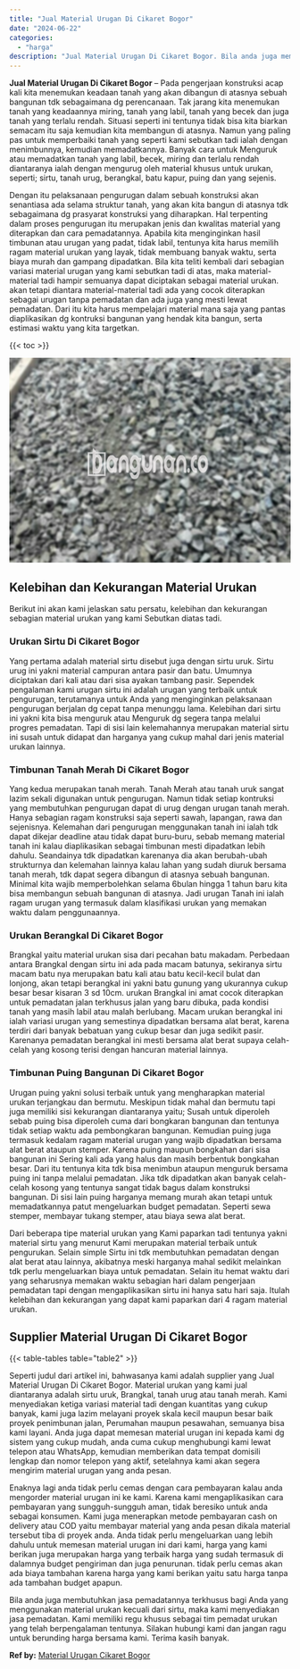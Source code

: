 ```yaml
---
title: "Jual Material Urugan Di Cikaret Bogor"
date: "2024-06-22"
categories: 
  - "harga"
description: "Jual Material Urugan Di Cikaret Bogor. Bila anda juga membutuhkan jasa pemadatannya terkhusus bagi Anda yang menggunakan material urukan kecuali dari sirtu,..."
---
```


**Jual Material Urugan Di Cikaret Bogor** – Pada pengerjaan konstruksi acap kali kita menemukan keadaan tanah yang akan dibangun di atasnya sebuah bangunan tdk sebagaimana dg perencanaan. Tak jarang kita menemukan tanah yang keadaannya miring, tanah yang labil, tanah yang becek dan juga tanah yang terlalu rendah. Situasi seperti ini tentunya tidak bisa kita biarkan semacam itu saja kemudian kita membangun di atasnya. Namun yang paling pas untuk memperbaiki tanah yang seperti kami sebutkan tadi ialah dengan menimbunnya, kemudian memadatkannya. Banyak cara untuk Menguruk atau memadatkan tanah yang labil, becek, miring dan terlalu rendah diantaranya ialah dengan mengurug oleh material khusus untuk urukan, seperti; sirtu, tanah urug, berangkal, batu kapur, puing dan yang sejenis.

Dengan itu pelaksanaan pengurugan dalam sebuah konstruksi akan senantiasa ada selama struktur tanah, yang akan kita bangun di atasnya tdk sebagaimana dg prasyarat konstruksi yang diharapkan. Hal terpenting dalam proses pengurugan itu merupakan jenis dan kwalitas material yang diterapkan dan cara pemadatannya. Apabila kita menginginkan hasil timbunan atau urugan yang padat, tidak labil, tentunya kita harus memilih ragam material urukan yang layak, tidak membuang banyak waktu, serta biaya murah dan gampang dipadatkan. Bila kita teliti kembali dari sebagian variasi material urugan yang kami sebutkan tadi di atas, maka material-material tadi hampir semuanya dapat diciptakan sebagai material urukan. akan tetapi diantara material-material tadi ada yang cocok diterapkan sebagai urugan tanpa pemadatan dan ada juga yang mesti lewat pemadatan. Dari itu kita harus mempelajari material mana saja yang pantas diaplikasikan dg kontruksi bangunan yang hendak kita bangun, serta estimasi waktu yang kita targetkan.

{{< toc >}}

![Jual Material Urugan Di Cikaret Bogor](/images/jual-urugan-29.png)

## Kelebihan dan Kekurangan Material Urukan

Berikut ini akan kami jelaskan satu persatu, kelebihan dan kekurangan sebagian material urukan yang kami Sebutkan diatas tadi.

### Urukan Sirtu Di Cikaret Bogor

Yang pertama adalah material sirtu disebut juga dengan sirtu uruk. Sirtu urug ini yakni material campuran antara pasir dan batu. Umumnya diciptakan dari kali atau dari sisa ayakan tambang pasir. Sependek pengalaman kami urugan sirtu ini adalah urugan yang terbaik untuk pengurugan, terutamanya untuk Anda yang menginginkan pelaksanaan pengurugan berjalan dg cepat tanpa menunggu lama. Kelebihan dari sirtu ini yakni kita bisa menguruk atau Menguruk dg segera tanpa melalui progres pemadatan. Tapi di sisi lain kelemahannya merupakan material sirtu ini susah untuk didapat dan harganya yang cukup mahal dari jenis material urukan lainnya.

### Timbunan Tanah Merah Di Cikaret Bogor

Yang kedua merupakan tanah merah. Tanah Merah atau tanah uruk sangat lazim sekali digunakan untuk pengurugan. Namun tidak setiap kontruksi yang membutuhkan pengurugan dapat di urug dengan urugan tanah merah. Hanya sebagian ragam konstruksi saja seperti sawah, lapangan, rawa dan sejenisnya. Kelemahan dari pengurugan menggunakan tanah ini ialah tdk dapat dikejar deadline atau tidak dapat buru-buru, sebab memang material tanah ini kalau diaplikasikan sebagai timbunan mesti dipadatkan lebih dahulu. Seandainya tdk dipadatkan karenanya dia akan berubah-ubah strukturnya dan kelemahan lainnya kalau lahan yang sudah diuruk bersama tanah merah, tdk dapat segera dibangun di atasnya sebuah bangunan. Minimal kita wajib memperbolehkan selama 6bulan hingga 1 tahun baru kita bisa membangun sebuah bangunan di atasnya. Jadi urugan Tanah ini ialah ragam urugan yang termasuk dalam klasifikasi urukan yang memakan waktu dalam penggunaannya.

### Urukan Berangkal Di Cikaret Bogor

Brangkal yaitu material urukan sisa dari pecahan batu makadam. Perbedaan antara Brangkal dengan sirtu ini ada pada macam batunya, sekiranya sirtu macam batu nya merupakan batu kali atau batu kecil-kecil bulat dan lonjong, akan tetapi berangkal ini yakni batu gunung yang ukurannya cukup besar besar kisaran 3 sd 10cm. urukan Brangkal ini amat cocok diterapkan untuk pemadatan jalan terkhusus jalan yang baru dibuka, pada kondisi tanah yang masih labil atau malah berlubang. Macam urukan berangkal ini ialah variasi urugan yang semestinya dipadatkan bersama alat berat, karena terdiri dari banyak bebatuan yang cukup besar dan juga sedikit pasir. Karenanya pemadatan berangkal ini mesti bersama alat berat supaya celah-celah yang kosong terisi dengan hancuran material lainnya.

### Timbunan Puing Bangunan Di Cikaret Bogor

Urugan puing yakni solusi terbaik untuk yang mengharapkan material urukan terjangkau dan bermutu. Meskipun tidak mahal dan bermutu tapi juga memiliki sisi kekurangan diantaranya yaitu; Susah untuk diperoleh sebab puing bisa diperoleh cuma dari bongkaran bangunan dan tentunya tidak setiap waktu ada pembongkaran bangunan. Kemudian puing juga termasuk kedalam ragam material urugan yang wajib dipadatkan bersama alat berat ataupun stemper. Karena puing maupun bongkahan dari sisa bangunan ini Sering kali ada yang halus dan masih berbentuk bongkahan besar. Dari itu tentunya kita tdk bisa menimbun ataupun menguruk bersama puing ini tanpa melalui pemadatan. Jika tdk dipadatkan akan banyak celah-celah kosong yang tentunya sangat tidak bagus dalam konstruksi bangunan. Di sisi lain puing harganya memang murah akan tetapi untuk memadatkannya patut mengeluarkan budget pemadatan. Seperti sewa stemper, membayar tukang stemper, atau biaya sewa alat berat.

Dari beberapa tipe material urukan yang Kami paparkan tadi tentunya yakni material sirtu yang menurut Kami merupakan material terbaik untuk pengurukan. Selain simple Sirtu ini tdk membutuhkan pemadatan dengan alat berat atau lainnya, akibatnya meski harganya mahal sedikit melainkan tdk perlu mengeluarkan biaya untuk pemadatan. Selain itu hemat waktu dari yang seharusnya memakan waktu sebagian hari dalam pengerjaan pemadatan tapi dengan mengaplikasikan sirtu ini hanya satu hari saja. Itulah kelebihan dan kekurangan yang dapat kami paparkan dari 4 ragam material urukan.

## Supplier Material Urugan Di Cikaret Bogor

{{< table-tables table="table2" >}}

Seperti judul dari artikel ini, bahwasanya kami adalah supplier yang Jual Material Urugan Di Cikaret Bogor. Material urukan yang kami jual diantaranya adalah sirtu uruk, Brangkal, tanah urug atau tanah merah. Kami menyediakan ketiga variasi material tadi dengan kuantitas yang cukup banyak, kami juga lazim melayani proyek skala kecil maupun besar baik proyek penimbunan jalan, Perumahan maupun pesawahan, semuanya bisa kami layani. Anda juga dapat memesan material urugan ini kepada kami dg sistem yang cukup mudah, anda cuma cukup menghubungi kami lewat telepon atau WhatsApp, kemudian memberikan data tempat domisili lengkap dan nomor telepon yang aktif, setelahnya kami akan segera mengirim material urugan yang anda pesan.

Enaknya lagi anda tidak perlu cemas dengan cara pembayaran kalau anda mengorder material urugan ini ke kami. Karena kami mengaplikasikan cara pembayaran yang sungguh-sungguh aman, tidak beresiko untuk anda sebagai konsumen. Kami juga menerapkan metode pembayaran cash on delivery atau COD yaitu membayar material yang anda pesan dikala material tersebut tiba di proyek anda. Anda tidak perlu mengeluarkan uang lebih dahulu untuk memesan material urugan ini dari kami, harga yang kami berikan juga merupakan harga yang terbaik harga yang sudah termasuk di dalamnya budget pengiriman dan juga penurunan. tidak perlu cemas akan ada biaya tambahan karena harga yang kami berikan yaitu satu harga tanpa ada tambahan budget apapun.

Bila anda juga membutuhkan jasa pemadatannya terkhusus bagi Anda yang menggunakan material urukan kecuali dari sirtu, maka kami menyediakan jasa pemadatan. Kami memiliki regu khusus sebagai tim pemadat urukan yang telah berpengalaman tentunya. Silakan hubungi kami dan jangan ragu untuk berunding harga bersama kami. Terima kasih banyak.

**Ref by:** [Material Urugan Cikaret Bogor](https://id.wikipedia.org/wiki/Material)
